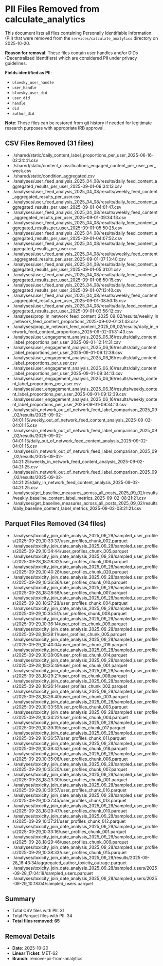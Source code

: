# PII Files Removed from calculate_analytics

This document lists all files containing Personally Identifiable Information (PII) that were removed from the `services/calculate_analytics` directory on 2025-10-20.

**Reason for removal**: These files contain user handles and/or DIDs (Decentralized Identifiers) which are considered PII under privacy guidelines.

**Fields identified as PII**:
- `bluesky_user_handle`
- `user_handle`
- `bluesky_user_did`
- `user_did`
- `handle`
- `did`
- `author_did`

**Note**: These files can be restored from git history if needed for legitimate research purposes with appropriate IRB approval.

## CSV Files Removed (31 files)

- ./shared/static/daily_content_label_proportions_per_user_2025-06-16-02:24:41.csv
- ./shared/static/content_classifications_engaged_content_per_user_per_week.csv
- ./shared/static/condition_aggregated.csv
- ./analyses/user_feed_analysis_2025_04_08/results/daily_feed_content_aggregated_results_per_user_2025-09-01-09:34:13.csv
- ./analyses/user_feed_analysis_2025_04_08/results/weekly_feed_content_aggregated_results_per_user.csv
- ./analyses/user_feed_analysis_2025_04_08/results/daily_feed_content_aggregated_results_per_user_2025-09-01-04:01:47.csv
- ./analyses/user_feed_analysis_2025_04_08/results/weekly_feed_content_aggregated_results_per_user_2025-09-01-09:34:13.csv
- ./analyses/user_feed_analysis_2025_04_08/results/daily_feed_content_aggregated_results_per_user_2025-09-01-05:50:25.csv
- ./analyses/user_feed_analysis_2025_04_08/results/daily_feed_content_aggregated_results_per_user_2025-09-01-04:07:52.csv
- ./analyses/user_feed_analysis_2025_04_08/results/daily_feed_content_aggregated_results_per_user.csv
- ./analyses/user_feed_analysis_2025_04_08/results/weekly_feed_content_aggregated_results_per_user_2025-09-01-07:13:40.csv
- ./analyses/user_feed_analysis_2025_04_08/results/daily_feed_content_aggregated_results_per_user_2025-09-01-05:31:01.csv
- ./analyses/user_feed_analysis_2025_04_08/results/daily_feed_content_aggregated_results_per_user_2025-09-01-08:50:15.csv
- ./analyses/user_feed_analysis_2025_04_08/results/daily_feed_content_aggregated_results_per_user_2025-09-01-07:13:40.csv
- ./analyses/user_feed_analysis_2025_04_08/results/weekly_feed_content_aggregated_results_per_user_2025-09-01-08:50:15.csv
- ./analyses/user_feed_analysis_2025_04_08/results/daily_feed_content_aggregated_results_per_user_2025-09-01-03:56:12.csv
- ./analyses/prop_in_network_feed_content_2025_09_02/results/weekly_in_network_feed_content_proportions_2025-09-02-01:31:43.csv
- ./analyses/prop_in_network_feed_content_2025_09_02/results/daily_in_network_feed_content_proportions_2025-09-02-01:31:43.csv
- ./analyses/user_engagement_analysis_2025_06_16/results/daily_content_label_proportions_per_user_2025-09-01-12:14:31.csv
- ./analyses/user_engagement_analysis_2025_06_16/results/daily_content_label_proportions_per_user_2025-09-01-09:12:39.csv
- ./analyses/user_engagement_analysis_2025_06_16/results/daily_content_label_proportions_per_user.csv
- ./analyses/user_engagement_analysis_2025_06_16/results/daily_content_label_proportions_per_user_2025-09-01-09:34:13.csv
- ./analyses/user_engagement_analysis_2025_06_16/results/weekly_content_label_proportions_per_user.csv
- ./analyses/user_engagement_analysis_2025_06_16/results/weekly_content_label_proportions_per_user_2025-09-01-09:12:39.csv
- ./analyses/user_engagement_analysis_2025_06_16/results/weekly_content_label_proportions_per_user_2025-09-01-09:34:13.csv
- ./analyses/in_network_out_of_network_feed_label_comparison_2025_09_02/results/2025-09-02-04:01:15/weekly_out_of_network_feed_content_analysis_2025-09-02-04:01:15.csv
- ./analyses/in_network_out_of_network_feed_label_comparison_2025_09_02/results/2025-09-02-04:01:15/daily_out_of_network_feed_content_analysis_2025-09-02-04:01:15.csv
- ./analyses/in_network_out_of_network_feed_label_comparison_2025_09_02/results/2025-09-02-04:21:25/weekly_in_network_feed_content_analysis_2025-09-02-04:21:25.csv
- ./analyses/in_network_out_of_network_feed_label_comparison_2025_09_02/results/2025-09-02-04:21:25/daily_in_network_feed_content_analysis_2025-09-02-04:21:25.csv
- ./analyses/get_baseline_measures_across_all_posts_2025_09_02/results/weekly_baseline_content_label_metrics_2025-09-02-08:21:21.csv
- ./analyses/get_baseline_measures_across_all_posts_2025_09_02/results/daily_baseline_content_label_metrics_2025-09-02-08:21:21.csv

## Parquet Files Removed (34 files)

- ./analyses/toxicity_join_date_analysis_2025_09_28/sampled_user_profiles/2025-09-29_10:33:37/user_profiles_chunk_002.parquet
- ./analyses/toxicity_join_date_analysis_2025_09_28/sampled_user_profiles/2025-09-29_10:34:44/user_profiles_chunk_005.parquet
- ./analyses/toxicity_join_date_analysis_2025_09_28/sampled_user_profiles/2025-09-28_18:28:32/user_profiles_chunk_006.parquet
- ./analyses/toxicity_join_date_analysis_2025_09_28/sampled_user_profiles/2025-09-29_10:40:28/user_profiles_chunk_020.parquet
- ./analyses/toxicity_join_date_analysis_2025_09_28/sampled_user_profiles/2025-09-29_10:36:36/user_profiles_chunk_010.parquet
- ./analyses/toxicity_join_date_analysis_2025_09_28/sampled_user_profiles/2025-09-28_18:28:58/user_profiles_chunk_007.parquet
- ./analyses/toxicity_join_date_analysis_2025_09_28/sampled_user_profiles/2025-09-28_18:27:28/user_profiles_chunk_004.parquet
- ./analyses/toxicity_join_date_analysis_2025_09_28/sampled_user_profiles/2025-09-29_10:35:51/user_profiles_chunk_008.parquet
- ./analyses/toxicity_join_date_analysis_2025_09_28/sampled_user_profiles/2025-09-29_10:36:14/user_profiles_chunk_009.parquet
- ./analyses/toxicity_join_date_analysis_2025_09_28/sampled_user_profiles/2025-09-28_18:28:11/user_profiles_chunk_005.parquet
- ./analyses/toxicity_join_date_analysis_2025_09_28/sampled_user_profiles/2025-09-29_10:40:04/user_profiles_chunk_019.parquet
- ./analyses/toxicity_join_date_analysis_2025_09_28/sampled_user_profiles/2025-09-29_10:38:09/user_profiles_chunk_014.parquet
- ./analyses/toxicity_join_date_analysis_2025_09_28/sampled_user_profiles/2025-09-28_18:25:49/user_profiles_chunk_001.parquet
- ./analyses/toxicity_join_date_analysis_2025_09_28/sampled_user_profiles/2025-09-28_18:29:21/user_profiles_chunk_008.parquet
- ./analyses/toxicity_join_date_analysis_2025_09_28/sampled_user_profiles/2025-09-28_18:26:14/user_profiles_chunk_002.parquet
- ./analyses/toxicity_join_date_analysis_2025_09_28/sampled_user_profiles/2025-09-28_18:26:40/user_profiles_chunk_003.parquet
- ./analyses/toxicity_join_date_analysis_2025_09_28/sampled_user_profiles/2025-09-29_10:33:59/user_profiles_chunk_003.parquet
- ./analyses/toxicity_join_date_analysis_2025_09_28/sampled_user_profiles/2025-09-29_10:34:22/user_profiles_chunk_004.parquet
- ./analyses/toxicity_join_date_analysis_2025_09_28/sampled_user_profiles/2025-09-29_10:39:19/user_profiles_chunk_017.parquet
- ./analyses/toxicity_join_date_analysis_2025_09_28/sampled_user_profiles/2025-09-29_10:36:57/user_profiles_chunk_011.parquet
- ./analyses/toxicity_join_date_analysis_2025_09_28/sampled_user_profiles/2025-09-29_10:39:42/user_profiles_chunk_018.parquet
- ./analyses/toxicity_join_date_analysis_2025_09_28/sampled_user_profiles/2025-09-29_10:35:08/user_profiles_chunk_006.parquet
- ./analyses/toxicity_join_date_analysis_2025_09_28/sampled_user_profiles/2025-09-29_10:35:30/user_profiles_chunk_007.parquet
- ./analyses/toxicity_join_date_analysis_2025_09_28/sampled_user_profiles/2025-09-28_18:23:30/user_profiles_chunk_001.parquet
- ./analyses/toxicity_join_date_analysis_2025_09_28/sampled_user_profiles/2025-09-29_10:38:57/user_profiles_chunk_016.parquet
- ./analyses/toxicity_join_date_analysis_2025_09_28/sampled_user_profiles/2025-09-29_10:37:45/user_profiles_chunk_013.parquet
- ./analyses/toxicity_join_date_analysis_2025_09_28/sampled_user_profiles/2025-09-28_18:29:47/user_profiles_chunk_010.parquet
- ./analyses/toxicity_join_date_analysis_2025_09_28/sampled_user_profiles/2025-09-29_10:37:21/user_profiles_chunk_012.parquet
- ./analyses/toxicity_join_date_analysis_2025_09_28/sampled_user_profiles/2025-09-29_10:33:16/user_profiles_chunk_001.parquet
- ./analyses/toxicity_join_date_analysis_2025_09_28/sampled_user_profiles/2025-09-28_18:29:46/user_profiles_chunk_009.parquet
- ./analyses/toxicity_join_date_analysis_2025_09_28/sampled_user_profiles/2025-09-29_10:38:33/user_profiles_chunk_015.parquet
- ./analyses/toxicity_join_date_analysis_2025_09_28/results/2025-09-28_16:43:34/aggregated_author_toxicity_outrage.parquet
- ./analyses/toxicity_join_date_analysis_2025_09_28/sampled_users/2025-09-28_17:04:18/sampled_users.parquet
- ./analyses/toxicity_join_date_analysis_2025_09_28/sampled_users/2025-09-29_10:18:04/sampled_users.parquet

## Summary

- Total CSV files with PII: 31
- Total Parquet files with PII: 34
- **Total files removed: 65**

## Removal Details

- **Date**: 2025-10-20
- **Linear Ticket**: MET-62
- **Branch**: remove-pii-from-analytics
